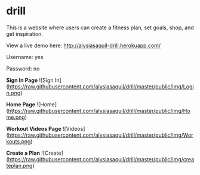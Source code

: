 # drill
This is a website where users can create a fitness plan, set goals, shop, and get inspiration.

View a live demo here: http://alysiasaquil-drill.herokuapp.com/

Username: yes
<p>Password: no</p>

**Sign In Page**
![Sign In] (https://raw.githubusercontent.com/alysiasaquil/drill/master/public/img/Login.png)

**Home Page**
![Home] (https://raw.githubusercontent.com/alysiasaquil/drill/master/public/img/Home.png)

**Workout Videos Page**
![Videos] (https://raw.githubusercontent.com/alysiasaquil/drill/master/public/img/Workouts.png)

**Create a Plan**
![Create] (https://raw.githubusercontent.com/alysiasaquil/drill/master/public/img/createplan.png)
